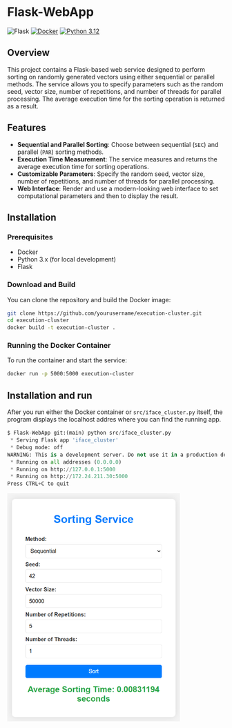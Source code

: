 # Flask-WebApp

![Flask](https://img.shields.io/badge/flask-%23000.svg?logo=flask&logoColor=white)
[![Docker](https://img.shields.io/badge/Docker-0db7ed?logo=docker&logoColor=white)](https://www.docker.com/)
[![Python 3.12](https://img.shields.io/badge/Python_3.12-3776AB?logo=python&logoColor=white)](https://www.python.org/downloads/release/python-3120/)

## Overview

This project contains a Flask-based web service designed to perform sorting on randomly generated vectors using either sequential or parallel methods. The service allows you to specify parameters such as the random seed, vector size, number of repetitions, and number of threads for parallel processing. The average execution time for the sorting operation is returned as a result.

## Features

- **Sequential and Parallel Sorting**: Choose between sequential (`SEC`) and parallel (`PAR`) sorting methods.
- **Execution Time Measurement**: The service measures and returns the average execution time for sorting operations.
- **Customizable Parameters**: Specify the random seed, vector size, number of repetitions, and number of threads for parallel processing.
- **Web Interface**: Render and use a modern-looking web interface to set computational parameters and then to display the result.

## Installation

### Prerequisites

- Docker
- Python 3.x (for local development)
- Flask

### Download and Build

You can clone the repository and build the Docker image:

```bash
git clone https://github.com/yourusername/execution-cluster.git
cd execution-cluster
docker build -t execution-cluster .
```

### Running the Docker Container

To run the container and start the service:

```bash
docker run -p 5000:5000 execution-cluster
```

## Installation and run

After you run either the Docker container or `src/iface_cluster.py` itself, the program displays the localhost addres where you can find the running app.

```python
$ Flask-WebApp git:(main) python src/iface_cluster.py
 * Serving Flask app 'iface_cluster'
 * Debug mode: off
WARNING: This is a development server. Do not use it in a production deployment. Use a production WSGI server instead.
 * Running on all addresses (0.0.0.0)
 * Running on http://127.0.0.1:5000
 * Running on http://172.24.211.30:5000
Press CTRL+C to quit
```

<img src="img/flask_result.png" alt="resulting flask web app" width="400"/>